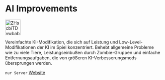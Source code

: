 # AI Improvements

<img alt="ZHscbiTDywbabEXYVZCnXKnu.png" src="ai_improvements-image.png" width="50"/>

Vereinfachte KI-Modifikation, die sich auf Leistung und Low-Level-Modifikationen der KI im Spiel konzentriert.
Behebt allgemeine Probleme wie zu viele Tiere, Leistungseinbußen durch Zombie-Gruppen und einfache Entfernungsaufgaben,
die von größeren KI-Verbesserungsmods übersprungen werden.

`nur Server` [Website](https://www.curseforge.com/minecraft/mc-mods/ai-improvements)